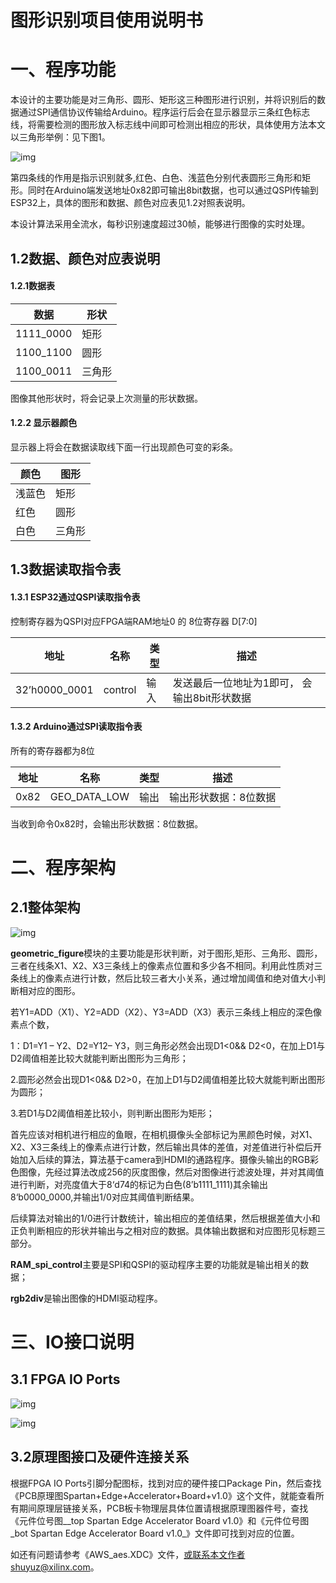 # 

# 图形识别项目使用说明书

# 一、程序功能



​       本设计的主要功能是对三角形、圆形、矩形这三种图形进行识别，并将识别后的数据通过SPI通信协议传输给Arduino。程序运行后会在显示器显示三条红色标志线，将需要检测的图形放入标志线中间即可检测出相应的形状，具体使用方法本文以三角形举例：见下图1。

![img](file:///C:/Users/shuyuz/AppData/Local/Temp/msohtmlclip1/01/clip_image002.png)

​       第四条线的作用是指示识别就多,红色、白色、浅蓝色分别代表圆形三角形和矩形。同时在Arduino端发送地址0x82即可输出8bit数据，也可以通过QSPI传输到ESP32上，具体的图形和数据、颜色对应表见1.2对照表说明。

​       本设计算法采用全流水，每秒识别速度超过30帧，能够进行图像的实时处理。



## 1.2数据、颜色对应表说明

#### 1.2.1数据表

| **数据**  | **形状** |
| --------- | -------- |
| 1111_0000 | 矩形     |
| 1100_1100 | 圆形     |
| 1100_0011 | 三角形   |

图像其他形状时，将会记录上次测量的形状数据。

 

#### 1.2.2 显示器颜色

显示器上将会在数据读取线下面一行出现颜色可变的彩条。

| **颜色** | **图形** |
| -------- | -------- |
| 浅蓝色   | 矩形     |
| 红色     | 圆形     |
| 白色     | 三角形   |

 

## 1.3数据读取指令表

#### 1.3.1 ESP32通过QSPI读取指令表

 

控制寄存器为QSPI对应FPGA端RAM地址0 的 8位寄存器 D[7:0]

| **地址**      | **名称** | **类型** | **描述**                                       |
| ------------- | -------- | -------- | ---------------------------------------------- |
| 32’h0000_0001 | control  | 输入     | 发送最后一位地址为1即可，   会输出8bit形状数据 |

 

 

#### 1.3.2 Arduino通过SPI读取指令表

 

所有的寄存器都为8位

 

| **地址** | **名称**     | **类型** | **描述**              |
| -------- | ------------ | -------- | --------------------- |
| 0x82     | GEO_DATA_LOW | 输出     | 输出形状数据：8位数据 |

 

当收到命令0x82时，会输出形状数据：8位数据。



 

# 二、程序架构

 

## 2.1整体架构

![img](file:///C:/Users/shuyuz/AppData/Local/Temp/msohtmlclip1/01/clip_image004.png)

**geometric_figure**模块的主要功能是形状判断，对于图形,矩形、三角形、圆形，三者在线条X1、X2、X3三条线上的像素点位置和多少各不相同。利用此性质对三条线上的像素点进行计数，然后比较三者大小关系，通过增加阈值和绝对值大小判断相对应的图形。

若Y1=ADD（X1）、Y2=ADD（X2）、Y3=ADD（X3）表示三条线上相应的深色像素点个数，

1：D1=Y1 – Y2、D2=Y12– Y3，则三角形必然会出现D1<0&& D2<0，在加上D1与D2阈值相差比较大就能判断出图形为三角形；

2.圆形必然会出现D1<0&& D2>0，在加上D1与D2阈值相差比较大就能判断出图形为圆形；

3.若D1与D2阈值相差比较小，则判断出图形为矩形；

首先应该对相机进行相应的鱼眼，在相机摄像头全部标记为黑颜色时候，对X1、X2、X3三条线上的像素点进行计数，然后输出具体的差值，对差值进行补偿后开始加入后续的算法，算法基于camera到HDMI的通路程序。摄像头输出的RGB彩色图像，先经过算法改成256的灰度图像，然后对图像进行滤波处理，并对其阈值进行判断，对亮度值大于8‘d74的标记为白色(8’b1111_1111)其余输出8‘b0000_0000,并输出1/0对应其阈值判断结果。

后续算法对输出的1/0进行计数统计，输出相应的差值结果，然后根据差值大小和正负判断相应的形状并输出与之相对应的数据。具体输出数据和对应图形见标题三部分。

**RAM_spi_control**主要是SPI和QSPI的驱动程序主要的功能就是输出相关的数据；

**rgb2div**是输出图像的HDMI驱动程序。

 

# 三、IO接口说明

## 3.1 FPGA IO Ports

![img](file:///C:/Users/shuyuz/AppData/Local/Temp/msohtmlclip1/01/clip_image006.png)

![img](file:///C:/Users/shuyuz/AppData/Local/Temp/msohtmlclip1/01/clip_image008.png)

 

## 3.2原理图接口及硬件连接关系

根据FPGA IO Ports引脚分配图标，找到对应的硬件接口Package Pin，然后查找《PCB原理图Spartan+Edge+Accelerator+Board+v1.0》这个文件，就能查看所有期间原理层链接关系，PCB板卡物理层具体位置请根据原理图器件号，查找《元件位号图__top   Spartan Edge Accelerator Board v1.0》和《元件位号图_bot    Spartan Edge Accelerator Board v1.0_》文件即可找到对应的位置。

 

如还有问题请参考《AWS_aes.XDC》文件，[或联系本文作者shuyuz@xilinx.com](mailto:或联系本文作者shuyuz@xilinx.com)。

 

 

 